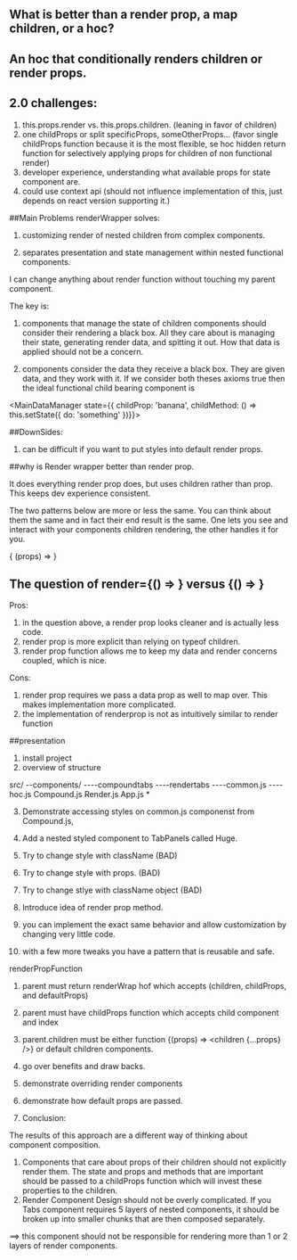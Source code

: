 ## What is better than a render prop, a map children, or a hoc?

## An hoc that conditionally renders children or render props.



## 2.0 challenges:

1. this.props.render vs. this.props.children. (leaning in favor of children)
2. one childProps or split specificProps, someOtherProps... (favor single childProps function because it is the most flexible, se hoc hidden return function for selectively applying props for children of non functional render)
3. developer experience, understanding what available props for state component are.
4. could use context api (should not influence implementation of this, just depends on react version supporting it.)




##Main Problems renderWrapper solves:

1. customizing render of nested children from complex components.

<UiComponent>
  <child>
    <grandchild classname='can-not-touch' />
  </child>
</UiComponent>

2. separates presentation and state management within nested functional components.

I can change anything about render function without touching my parent component.

The key is:

1. components that manage the state of children components should consider their rendering a black box.
All they care about is managing their state, generating render data, and spitting it out. How that data is applied should not be a concern.

2. components consider the data they receive a black box.
They are given data, and they work with it. If we consider both theses axioms true then the ideal functional child bearing component is

<MainDataManager state={{ childProp: 'banana', childMethod: () => this.setState({ do: 'something' })}}>

</MainDataManager>

##DownSides:

1. can be difficult if you want to put styles into default render props.

##why is Render wrapper better than render prop.

It does everything render prop does, but uses children rather than prop. This keeps
dev experience consistent.

The two patterns below are more or less the same. You can think about them the same and in fact
their end result is the same. One lets you see and interact with your components
children rendering, the other handles it for you.

<Component>
  <child />
</Component>

<Component>
  {
    (props) => <child custom="foo" {...props} />
  }
</Component>

## The question of render={() => <This />} versus <component>{() => <This />}</component>

Pros:
1. in the question above, a render prop looks cleaner and is actually less code.
2. render prop is more explicit than relying on typeof children.
3. render prop function allows me to keep my data and render concerns coupled, which is nice.

Cons:
1. render prop requires we pass a data prop as well to map over. This makes implementation more complicated.
2. the implementation of renderprop is not as intuitively similar to render function

##presentation

1. install project
2. overview of structure

src/
--components/
----compoundtabs
----rendertabs
----common.js
----hoc.js
Compound.js
Render.js
App.js
*

3. Demonstrate accessing styles on common.js componenst from Compound.js,
4. Add a nested styled component to TabPanels called Huge.
5. Try to change style with className (BAD)
6. Try to change style with props. (BAD)
7. Try to change stlye with className object (BAD)

4. Introduce idea of render prop method.
5. you can implement the exact same behavior and allow customization by changing
very little code.
6. with a few more tweaks you have a pattern that is reusable and safe.

renderPropFunction

1. parent must return renderWrap hof which accepts (children, childProps, and defaultProps)
2. parent must have childProps function which accepts child component and index
3. parent.children must be either function <parent>{(props) => <children {...props} />}</parent>
or default children components.
4. go over benefits and draw backs.

5. demonstrate overriding render components
6. demonstrate how default props are passed.


7. Conclusion:

  The results of this approach are a different way of thinking about component composition.

  1. Components that care about props of their children should not explicitly render them.
  The state and props and methods that are important should be passed to a childProps function which
  will invest these properties to the children.
  2. Render Component Design should not be overly complicated. If you Tabs component
  requires 5 layers of nested components, it should be broken up into smaller chunks that
  are then composed separately.

  <Tab /> ==> this component should not be responsible for rendering more than
  1 or 2 layers of render components.
